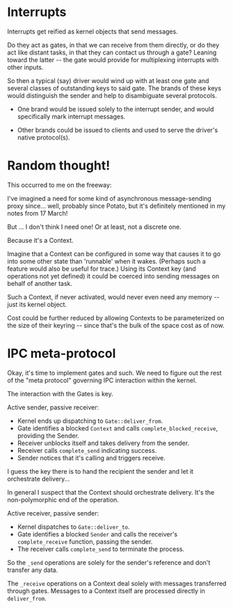 Interrupts
==========

Interrupts get reified as kernel objects that send messages.

Do they act as gates, in that we can receive from them directly, or do they act
like distant tasks, in that they can contact us through a gate?  Leaning toward
the latter -- the gate would provide for multiplexing interrupts with other
inputs.

So then a typical (say) driver would wind up with at least one gate and several
classes of outstanding keys to said gate.  The brands of these keys would
distinguish the sender and help to disambiguate several protocols.

- One brand would be issued solely to the interrupt sender, and would
  specifically mark interrupt messages.

- Other brands could be issued to clients and used to serve the driver's native
  protocol(s).


Random thought!
===============

This occurred to me on the freeway:

I've imagined a need for some kind of asynchronous message-sending proxy
since... well, probably since Potato, but it's definitely mentioned in my notes
from 17 March!

But ... I don't think I need one!  Or at least, not a discrete one.

Because it's a Context.

Imagine that a Context can be configured in some way that causes it to go into
some other state than 'runnable' when it wakes.  (Perhaps such a feature would
also be useful for trace.)  Using its Context key (and operations not yet
defined) it could be coerced into sending messages on behalf of another task.

Such a Context, if never activated, would never even need any memory -- just its
kernel object.

Cost could be further reduced by allowing Contexts to be parameterized on the
size of their keyring -- since that's the bulk of the space cost as of now.


IPC meta-protocol
=================

Okay, it's time to implement gates and such.  We need to figure out the rest of
the "meta protocol" governing IPC interaction within the kernel.

The interaction with the Gates is key.

Active sender, passive receiver:
- Kernel ends up dispatching to `Gate::deliver_from`.
- Gate identifies a blocked `Context` and calls `complete_blocked_receive`,
  providing the Sender.
- Receiver unblocks itself and takes delivery from the sender.
- Receiver calls `complete_send` indicating success.
- Sender notices that it's calling and triggers receive.

I guess the key there is to hand the recipient the sender and let it orchestrate
delivery...

In general I suspect that the Context should orchestrate delivery.  It's the
non-polymorphic end of the operation.

Active receiver, passive sender:
- Kernel dispatches to `Gate::deliver_to`.
- Gate identifies a blocked `Sender` and calls the receiver's
  `complete_receive` function, passing the sender.
- The receiver calls `complete_send` to terminate the process.


So the `_send` operations are solely for the sender's reference and don't
transfer any data.

The `_receive` operations on a Context deal solely with messages transferred
through gates.  Messages to a Context itself are processed directly in
`deliver_from`.

